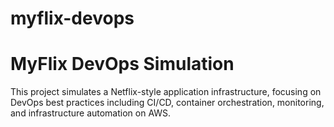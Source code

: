 # myflix-devops
# MyFlix DevOps Simulation

This project simulates a Netflix-style application infrastructure, focusing on DevOps best practices including CI/CD, container orchestration, monitoring, and infrastructure automation on AWS.

